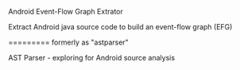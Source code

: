 Android Event-Flow Graph Extrator

Extract Android java source code to build an event-flow graph (EFG)

=========
formerly as "astparser"

AST Parser - exploring for Android source analysis